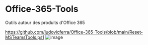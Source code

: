 # Office-365-Tools
Outils autour des produits d'Office 365

https://github.com/ludovicferra/Office-365-Tools/blob/main/Reset-MSTeamsTools.ps1
![image](https://user-images.githubusercontent.com/57104517/136505747-a87ad8bb-e28a-4610-9c5c-8af6472ae7eb.png)
